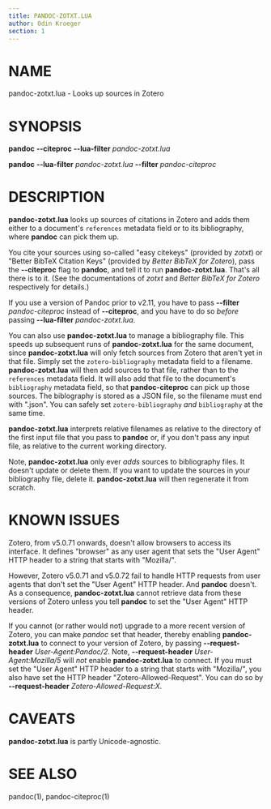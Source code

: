 ```yaml
---
title: PANDOC-ZOTXT.LUA
author: Odin Kroeger
section: 1
---
```


# NAME

pandoc-zotxt.lua - Looks up sources in Zotero


# SYNOPSIS

**pandoc** **--citeproc** **--lua-filter** *pandoc-zotxt.lua*

**pandoc** **--lua-filter** *pandoc-zotxt.lua* **--filter** *pandoc-citeproc*


# DESCRIPTION

**pandoc-zotxt.lua** looks up sources of citations in Zotero and adds
them either to a document's `references` metadata field or to its
bibliography, where **pandoc** can pick them up.

You cite your sources using so-called "easy citekeys" (provided by *zotxt*)
or "Better BibTeX Citation Keys" (provided by *Better BibTeX for Zotero*),
pass the **--citeproc** flag to **pandoc**, and tell it to run
**pandoc-zotxt.lua**. That's all there is to it. (See the documentations
of *zotxt* and *Better BibTeX for Zotero* respectively for details.)

If you use a version of Pandoc prior to v2.11, you have to pass
**--filter** *pandoc-citeproc* instead of **--citeproc**, and you have to
do so *before* passing **--lua-filter** *pandoc-zotxt.lua*.

You can also use **pandoc-zotxt.lua** to manage a bibliography file. This
speeds up subsequent runs of **pandoc-zotxt.lua** for the same document,
since **pandoc-zotxt.lua** will only fetch sources from Zotero that aren't
yet in that file. Simply set the `zotero-bibliography` metadata field to a
filename. **pandoc-zotxt.lua** will then add sources to that file, rather
than to the `references` metadata field. It will also add that file to the
document's `bibliography` metadata field, so that **pandoc-citeproc** can pick
up those sources. The biblography is stored as a JSON file, so the filename
must end with ".json". You can safely set `zotero-bibliography` *and*
`bibliography` at the same time.

**pandoc-zotxt.lua** interprets relative filenames as relative to the directory
of the first input file that you pass to **pandoc** or, if you don't pass any
input file, as relative to the current working directory.

Note, **pandoc-zotxt.lua** only ever *adds* sources to bibliography files. It
doesn't update or delete them. If you want to update the sources in your
bibliography file, delete it. **pandoc-zotxt.lua** will then regenerate
it from scratch.


# KNOWN ISSUES

Zotero, from v5.0.71 onwards, doesn't allow browsers to access its interface.
It defines "browser" as any user agent that sets the "User Agent" HTTP header
to a string that starts with "Mozilla/".

However, Zotero v5.0.71 and v5.0.72 fail to handle HTTP requests from user agents
that don't set the "User Agent" HTTP header. And **pandoc** doesn't. As a
consequence, **pandoc-zotxt.lua** cannot retrieve data from these versions of
Zotero unless you tell **pandoc** to set the "User Agent" HTTP header.

If you cannot (or rather would not) upgrade to a more recent version of Zotero,
you can make *pandoc* set that header, thereby enabling **pandoc-zotxt.lua** to
connect to your version of Zotero, by passing **--request-header**
*User-Agent:Pandoc/2*. Note, **--request-header** *User-Agent:Mozilla/5* will
*not* enable **pandoc-zotxt.lua** to connect. If you must set the "User Agent"
HTTP header to a string that starts with "Mozilla/", you also have set the HTTP
header "Zotero-Allowed-Request". You can do so by **--request-header**
*Zotero-Allowed-Request:X*.


# CAVEATS

**pandoc-zotxt.lua** is partly Unicode-agnostic.


# SEE ALSO

pandoc(1), pandoc-citeproc(1)
